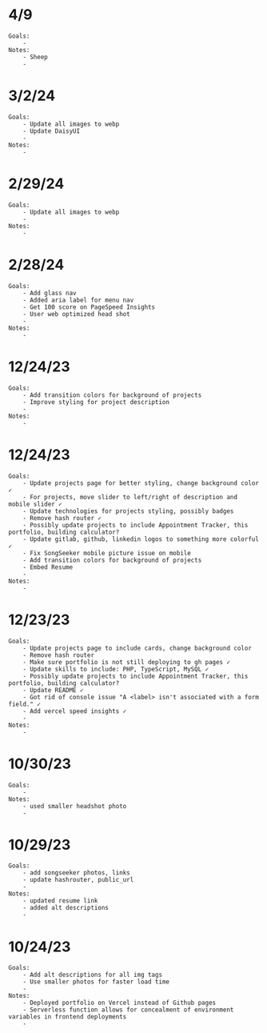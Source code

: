 # 4/9
    Goals:
        -
    Notes:
        - Sheep
        -

# 3/2/24
    Goals:
        - Update all images to webp
        - Update DaisyUI
        -
    Notes:
        -

# 2/29/24
    Goals:
        - Update all images to webp
        -
    Notes:
        -

# 2/28/24
    Goals:
        - Add glass nav
        - Added aria label for menu nav
        - Get 100 score on PageSpeed Insights
        - User web optimized head shot
        -
    Notes:
        -

# 12/24/23
    Goals:
        - Add transition colors for background of projects
        - Improve styling for project description
        -
    Notes:
        -

# 12/24/23
    Goals:
        - Update projects page for better styling, change background color ✓
        - For projects, move slider to left/right of description and mobile slider ✓
        - Update technologies for projects styling, possibly badges
        - Remove hash router ✓
        - Possibly update projects to include Appointment Tracker, this portfolio, building calculator?
        - Update gitlab, github, linkedin logos to something more colorful ✓
        - Fix SongSeeker mobile picture issue on mobile
        - Add transition colors for background of projects
        - Embed Resume
        -
    Notes:
        -

# 12/23/23
    Goals:
        - Update projects page to include cards, change background color
        - Remove hash router
        - Make sure portfolio is not still deploying to gh pages ✓
        - Update skills to include: PHP, TypeScript, MySQL ✓
        - Possibly update projects to include Appointment Tracker, this portfolio, building calculator?
        - Update README ✓
        - Got rid of console issue "A <label> isn't associated with a form field." ✓
        - Add vercel speed insights ✓
        -
    Notes:
        -

# 10/30/23
    Goals:
        -
    Notes:
        - used smaller headshot photo
        -

# 10/29/23
    Goals:
        - add songseeker photos, links
        - update hashrouter, public_url
        -
    Notes:
        - updated resume link
        - added alt descriptions
        -


# 10/24/23
    Goals:
        - Add alt descriptions for all img tags
        - Use smaller photos for faster load time
        -
    Notes:
        - Deployed portfolio on Vercel instead of Github pages
        - Serverless function allows for concealment of environment variables in frontend deployments
        -
